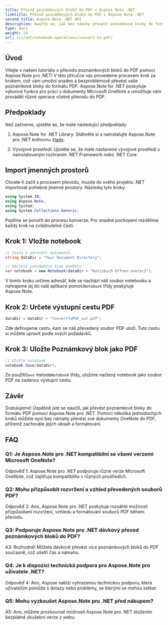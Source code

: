 ```yaml
---
title: Převod poznámkových bloků do PDF v Aspose Note .NET
linktitle: Převod poznámkových bloků do PDF v Aspose Note .NET
second_title: Aspose.Note .NET API
description: Naučte se, jak bez námahy převést poznámkové bloky do formátu PDF pomocí Aspose.Note pro .NET. Bezproblémové zachování obsahu a formátování.
type: docs
weight: 14
url: /cs/net/notebook-operations/convert-to-pdf/
---
```

## Úvod

Vítejte v našem tutoriálu o převodu poznámkových bloků do PDF pomocí Aspose.Note pro .NET! V této příručce vás provedeme procesem krok za krokem, což vám umožní snadno a bezproblémově převést vaše poznámkové bloky do formátu PDF. Aspose.Note for .NET poskytuje výkonné funkce pro práci s dokumenty Microsoft OneNote a umožňuje vám provádět různé operace včetně převodu do PDF.

## Předpoklady

Než začneme, ujistěte se, že máte následující předpoklady:

1.  Aspose.Note for .NET Library: Stáhněte si a nainstalujte Aspose.Note pro .NET knihovnu z[tady](https://releases.aspose.com/note/net/).
   
2. Vývojové prostředí: Ujistěte se, že máte nastavené vývojové prostředí s nainstalovaným rozhraním .NET Framework nebo .NET Core.

## Import jmenných prostorů

Chcete-li začít s procesem převodu, musíte do svého projektu .NET importovat potřebné jmenné prostory. Následuj tyto kroky:

```csharp
using System.IO;
using Aspose.Note;
using System;
using System.Collections.Generic;
```

Pojďme se ponořit do procesu konverze. Pro snadné pochopení rozdělíme každý krok na zvládnutelné části.

## Krok 1: Vložte notebook

```csharp
// Cesta k adresáři dokumentů.
string dataDir = "Your Document Directory";

// Načtěte poznámkový blok OneNotu
var notebook = new Notebook(dataDir + "Notizbuch öffnen.onetoc2");
```

 V tomto kroku určíme adresář, kde se nachází náš soubor notebooku a nahrajeme jej do naší aplikace pomocí`Notebook` třídy poskytuje Aspose.Note.

## Krok 2: Určete výstupní cestu PDF

```csharp
dataDir = dataDir + "ConvertToPDF_out.pdf";
```

Zde definujeme cestu, kam se náš převedený soubor PDF uloží. Tuto cestu si můžete upravit podle svých požadavků.

## Krok 3: Uložte Poznámkový blok jako PDF

```csharp
// Uložte notebook
notebook.Save(dataDir);
```

 Za použití`Save` metoda`Notebook` třídy, uložíme načtený notebook jako soubor PDF na zadanou výstupní cestu.

## Závěr

Gratulujeme! Úspěšně jste se naučili, jak převést poznámkové bloky do formátu PDF pomocí Aspose.Note pro .NET. Pomocí několika jednoduchých kroků můžete nyní bez námahy převést své dokumenty OneNote do PDF, přičemž zachováte jejich obsah a formátování.

## FAQ

### Q1: Je Aspose.Note pro .NET kompatibilní se všemi verzemi Microsoft OneNote?

Odpověď 1: Aspose.Note pro .NET podporuje různé verze Microsoft OneNote, což zajišťuje kompatibilitu v různých prostředích.

### Q2: Mohu přizpůsobit rozvržení a vzhled převedených souborů PDF?

Odpověď 2: Ano, Aspose.Note pro .NET poskytuje rozsáhlé možnosti přizpůsobení rozvržení, vzhledu a formátování souborů PDF během převodu.

### Q3: Podporuje Aspose.Note pro .NET dávkový převod poznámkových bloků do PDF?

A3: Rozhodně! Můžete dávkově převést více poznámkových bloků do PDF současně, což ušetří čas a námahu.

### Q4: Je k dispozici technická podpora pro Aspose.Note pro uživatele .NET?

Odpověď 4: Ano, Aspose nabízí vyhrazenou technickou podporu, která uživatelům pomůže s dotazy nebo problémy, se kterými se mohou setkat.

### Q5: Mohu vyzkoušet Aspose.Note pro .NET před nákupem?

A5: Ano, můžete prozkoumat možnosti Aspose.Note pro .NET stažením bezplatné zkušební verze z webu.